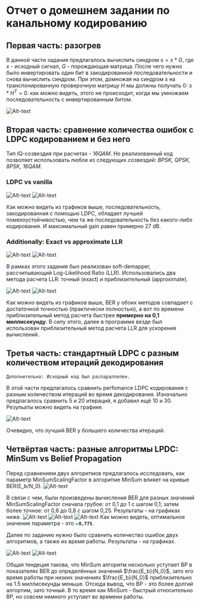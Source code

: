 # Отчет о домешнем задании по канальному кодированию
## Первая часть: разогрев

В данной части задания предлагалось вычислить синдром $s=x*G$, где $x$ - исходный сигнал, $G$ - порождающая матрица. После чего нужно было инвертировать один бит в закодированной последовательности и снова вычислить синдром. При этом, домножая на синдром $s$ на транспонированную проверочную матрицу $H$ мы должны получать 0: $s*H^T=0$. как можно видеть, этого не происходит, когда мы умножаем последовательность с инвертированным битом.

![Alt-text](<images/part1.png>)

## Вторая часть: сравнение количества ошибок с LDPC кодированием и без него

Тип IQ-созвездия при расчетах - _16QAM_. Но реализованный код позволяет использовать любое из следующих созвездий: _BPSK, QPSK, 8PSK, 16QAM_.

### LDPC vs vanilla
![Alt-text](<graphs/2. BER(Eb_N0).png>)
![Alt-text](<graphs/3. GAIN(Eb_N0).png>)

Как можно видеть из графиков выше, последовательность, закодированная с помощью LDPC, обладает лучшей помехоустойчивостью, чем та же последовательность без какого-либо кодирования. И максимальный gain равен примерно 27 dB. 

### Additionally: Exact vs approximate LLR
![Alt-text](<images/part2_1.png>)
![Alt-text](<images/part2_2.png>)

В рамках этого задания был реализован soft-demapper, рассчитывающий Log-Likelihood Ratio (LLR). Использовались два метода расчета LLR: точный (exact) и приблизительный (approximate).

![Alt-text](<graphs/4. Exact vs App LLR.png>)
![Alt-text](<graphs/8. Time exact vs app.png>)

Как можно видеть из графиков выше, BER у обоих методов совпадает с достаточной точностью (практически полностью), а вот по времени приблизительный метод расчета быстрее __примерно на 0,1 миллисекунду__. В силу этого, далее в программе везде был использован приблизительный метод расчета LLR для ускорения вычислений.

## Третья часть: стандартный LDPC c разным количеством итераций декодирования

```
Дополнительно: Исходный код был распараллелен.
```
В этой части предлагалось сравнить perfomance LDPC кодирования с разным количеством итераций во время декодирования. Изначально предлагалось сравнить 5 и 20 итераций, я добавил ещё 10 и 30. Резульаты можно видеть на графике.

![Alt-text](<graphs/7. Different amount of LDPC iterations.png>)

Очевидно, что лучший BER у большего количества итераций.

## Четвёртая часть: разные алгоритмы LPDC: MinSum vs Belief Propagation
Перед сравнением двух алгоритмов предлагалось исследовать, как параметр MinSumScalingFactor в алгоритме MinSum влияет на кривые BER(E_b/N_0).
![Alt-text](<images/part4.png>)

В связи с чем, были произведены вычисления BER для разных значений MinSumScalingFactor сначала грубое: от 0,1 до 1 с шагом 0,1; затем более точное: от 0,6 до 0,8 с шагом 0,25. Результаты - на графиках ниже.
![Alt-text](<graphs/MinSumScalingFactor.png>)
![Alt-text](<graphs/MinSumScalingFactor2.png>)
![Alt-text](<graphs/MinSumScalingFactor3.png>)
Как можно видеть, оптимальное значение параметра - это ~__`0,775`__.

Далее по заданию нужно было сравнить количество ошибок двух алгоритмов, а также их время работы. Результаты - на графиках.

![Alt-text](<graphs/5. MinSum vs BP.png>)
![Alt-text](<graphs/6. Time MinSum vs BP.png>)

Общая тендеция такова, что MinSum алгоритм несколько уступает BP в показателях BER до определённых значений $\frac{E_b}{N_0}$, зато его время работы при низких значениях $\frac{E_b}{N_0}$ приблизительно на 1.5 миллисекунды меньше. Отсюда вывод, что BP - это более долгий алгортим, зато точный. В то время как MinSum - быстрый относительно BP, но совсем немного уступает во времени работы.
